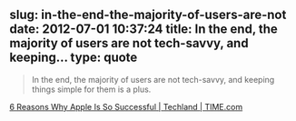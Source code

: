 slug: in-the-end-the-majority-of-users-are-not
date: 2012-07-01 10:37:24
title: In the end, the majority of users are not tech-savvy, and keeping...
type: quote
---

> In the end, the majority of users are not tech-savvy, and keeping things simple for them is a plus.

[6 Reasons Why Apple Is So Successful | Techland | TIME.com](http://techland.time.com/2012/05/07/six-reasons-why-apple-is-successful/)
